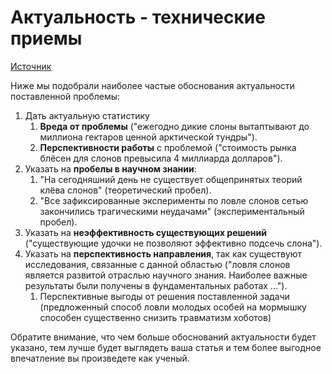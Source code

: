 # Актуальность - технические приемы

[Источник](https://stepik.org/course/10524/)

Ниже мы подобрали наиболее частые обоснования актуальности поставленной проблемы:

1. Дать актуальную статистику
   1. **Вреда от проблемы** \("ежегодно дикие слоны вытаптывают до миллиона гектаров ценной арктической тундры"\).
   2. **Перспективности работы** с проблемой \("стоимость рынка блёсен для слонов превысила 4 миллиарда долларов"\).
2. Указать на **пробелы в научном знании**:
   1. "На сегодняшний день не существует общепринятых теорий клёва слонов" \(теоретический пробел\).
   2. "Все зафиксированные эксперименты по ловле слонов сетью закончились трагическими неудачами" \(экспериментальный пробел\).
3. Указать на **неэффективность существующих решений** \("существующие удочки не позволяют эффективно подсечь слона"\).
4. Указать на **перспективность направления**, так как существуют исследования, связанные с данной областью \("ловля слонов является развитой отраслью научного знания. Наиболее важные результаты были получены в фундаментальных работах ..."\).
   1. Перспективные выгоды от решения поставленной задачи \(предложенный способ ловли молодых особей на мормышку способен существенно снизить травматизм хоботов\) 

Обратите внимание, что чем больше обоснований актуальности будет указано, тем лучше будет выглядеть ваша статья и тем более выгодное впечатление вы произведете как ученый.

